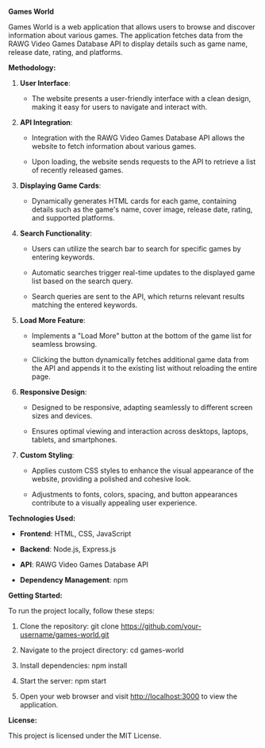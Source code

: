**Games World**

Games World is a web application that allows users to browse and
discover information about various games. The application fetches data
from the RAWG Video Games Database API to display details such as game
name, release date, rating, and platforms.


**Methodology:**

1.  **User Interface**:

    -   The website presents a user-friendly interface with a clean
        design, making it easy for users to navigate and interact with.

2.  **API Integration**:

    -   Integration with the RAWG Video Games Database API allows the
        website to fetch information about various games.

    -   Upon loading, the website sends requests to the API to retrieve
        a list of recently released games.

3.  **Displaying Game Cards**:

    -   Dynamically generates HTML cards for each game, containing
        details such as the game's name, cover image, release date,
        rating, and supported platforms.

4.  **Search Functionality**:

    -   Users can utilize the search bar to search for specific games by
        entering keywords.

    -   Automatic searches trigger real-time updates to the displayed
        game list based on the search query.

    -   Search queries are sent to the API, which returns relevant
        results matching the entered keywords.

5.  **Load More Feature**:

    -   Implements a "Load More" button at the bottom of the game list
        for seamless browsing.

    -   Clicking the button dynamically fetches additional game data
        from the API and appends it to the existing list without
        reloading the entire page.

6.  **Responsive Design**:

    -   Designed to be responsive, adapting seamlessly to different
        screen sizes and devices.

    -   Ensures optimal viewing and interaction across desktops,
        laptops, tablets, and smartphones.

7.  **Custom Styling**:

    -   Applies custom CSS styles to enhance the visual appearance of
        the website, providing a polished and cohesive look.

    -   Adjustments to fonts, colors, spacing, and button appearances
        contribute to a visually appealing user experience.

**Technologies Used:**

-   **Frontend**: HTML, CSS, JavaScript

-   **Backend**: Node.js, Express.js

-   **API**: RAWG Video Games Database API

-   **Dependency Management**: npm

**Getting Started:**

To run the project locally, follow these steps:

1.  Clone the repository: git clone
    https://github.com/your-username/games-world.git

2.  Navigate to the project directory: cd games-world

3.  Install dependencies: npm install

4.  Start the server: npm start

5.  Open your web browser and visit
    [<u>http://localhost:3000</u>](http://localhost:3000) to view the
    application.

**License:**

This project is licensed under the MIT License.
